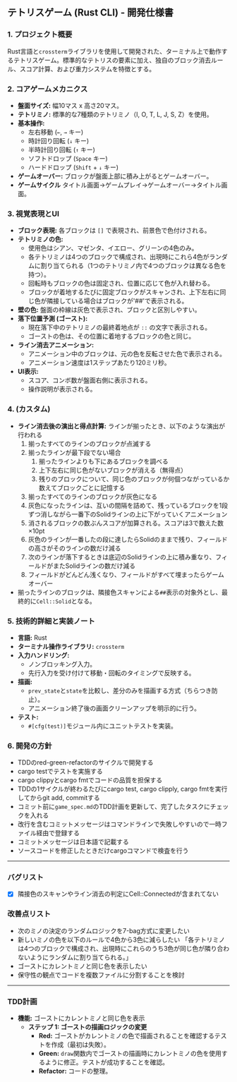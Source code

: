 ## テトリスゲーム (Rust CLI) - 開発仕様書

### 1. プロジェクト概要

Rust言語と`crossterm`ライブラリを使用して開発された、ターミナル上で動作するテトリスゲーム。標準的なテトリスの要素に加え、独自のブロック消去ルール、スコア計算、および重力システムを特徴とする。

### 2. コアゲームメカニクス

*   **盤面サイズ:** 幅10マス x 高さ20マス。
*   **テトリミノ:** 標準的な7種類のテトリミノ（I, O, T, L, J, S, Z）を使用。
*   **基本操作:**
    *   左右移動 (`←`, `→` キー)
    *   時計回り回転 (`↓` キー)
    *   半時計回り回転 (`↑` キー)
    *   ソフトドロップ (`Space` キー)
    *   ハードドロップ (`Shift` + `↓` キー)
*   **ゲームオーバー:** ブロックが盤面上部に積み上がるとゲームオーバー。
*   **ゲームサイクル** タイトル画面→ゲームプレイ→ゲームオーバー→タイトル画面。

### 3. 視覚表現とUI

*   **ブロック表現:** 各ブロックは `[]` で表現され、前景色で色付けされる。
*   **テトリミノの色:**
    *   使用色はシアン、マゼンタ、イエロー、グリーンの4色のみ。
    *   各テトリミノは4つのブロックで構成され、出現時にこれら4色がランダムに割り当てられる（1つのテトリミノ内で4つのブロックは異なる色を持つ）。
    *   回転時もブロックの色は固定され、位置に応じて色が入れ替わる。
    *   ブロックが着地するたびに固定ブロックがスキャンされ、上下左右に同じ色が隣接している場合はブロックが'##'で表示される。
*   **壁の色:** 盤面の枠線は灰色で表示され、ブロックと区別しやすい。
*   **落下位置予測 (ゴースト):**
    *   現在落下中のテトリミノの最終着地点が `::` の文字で表示される。
    *   ゴーストの色は、その位置に着地するブロックの色と同じ。
*   **ライン消去アニメーション:**
    *   アニメーション中のブロックは、元の色を反転させた色で表示される。
    *   アニメーション速度は1ステップあたり120ミリ秒。
*   **UI表示:**
    *   スコア、コンボ数が盤面右側に表示される。
    *   操作説明が表示される。

### 4.  (カスタム)

*   **ライン消去後の演出と得点計算:** ラインが揃ったとき、以下のような演出が行われる
    1. 揃ったすべてのラインのブロックが点滅する
    2. 揃ったラインが最下段でない場合
        1. 揃ったラインよりも下にあるブロックを調べる
        2. 上下左右に同じ色がないブロックが消える（無得点）
        3. 残りのブロックについて、同じ色のブロックが何個つながっているか数えてブロックごとに記憶する
    3. 揃ったすべてのラインのブロックが灰色になる
    4. 灰色になったラインは、互いの間隔を詰めて、残っているブロックを1段ずつ消しながら一番下のSolidラインの上に下がっていくアニメーション
    5. 消されるブロックの数ぶんスコアが加算される。スコアは3で数えた数×10pt
    6. 灰色のラインが一番したの段に達したらSolidのままで残り、フィールドの高さがそのラインの数だけ減る
    7. 次のラインが落下するときは底辺のSolidラインの上に積み重なり、フィールドがまたSolidラインの数だけ減る
    8. フィールドがどんどん浅くなり、フィールドがすべて埋まったらゲームオーバー
*   揃ったラインのブロックは、隣接色スキャンによる`##`表示の対象外とし、最終的に`Cell::Solid`となる。

### 5. 技術的詳細と実装ノート

*   **言語:** Rust
*   **ターミナル操作ライブラリ:** `crossterm`
*   **入力ハンドリング:**
    *   ノンブロッキング入力。
    *   先行入力を受け付けて移動・回転のタイミングで反映する。
*   **描画:**
    *   `prev_state`と`state`を比較し、差分のみを描画する方式（ちらつき防止）。
    *   アニメーション終了後の画面クリーンアップを明示的に行う。
*   **テスト:**
    *   `#[cfg(test)]`モジュール内にユニットテストを実装。

### 6. 開発の方針

*    TDDのred-green-refactorのサイクルで開発する
*    cargo testでテストを実施する
*    cargo clippyとcargo fmtでコードの品質を担保する
*    TDDの1サイクルが終わるたびにcargo test, cargo clipply, cargo fmtを実行してからgit add, commitする
*    コミット前に`game_spec.md`のTDD計画を更新して、完了したタスクにチェックを入れる
*    改行を含むコミットメッセージはコマンドラインで失敗しやすいので一時ファイル経由で登録する
*    コミットメッセージは日本語で記載する
*    ソースコードを修正したときだけcargoコマンドで検査を行う

---

### バグリスト

*   [x] 隣接色のスキャンやライン消去の判定にCell::Connectedが含まれてない

### 改善点リスト

*    次のミノの決定のランダムロジックを7-bag方式に変更したい
*    新しいミノの色を以下のルールで4色から3色に減らしたい
        「各テトリミノは4つのブロックで構成され、出現時にこれらのうち3色が同じ色が隣り合わないようにランダムに割り当てられる。」
*    ゴーストにカレントミノと同じ色を表示したい
*    保守性の観点でコードを複数ファイルに分割することを検討
---

### TDD計画

*   **機能:** ゴーストにカレントミノと同じ色を表示
    *   **ステップ 1: ゴーストの描画ロジックの変更**
        *   **Red:** ゴーストがカレントミノの色で描画されることを確認するテストを作成（最初は失敗）。
        *   **Green:** `draw`関数内でゴーストの描画時にカレントミノの色を使用するように修正。テストが成功することを確認。
        *   **Refactor:** コードの整理。



